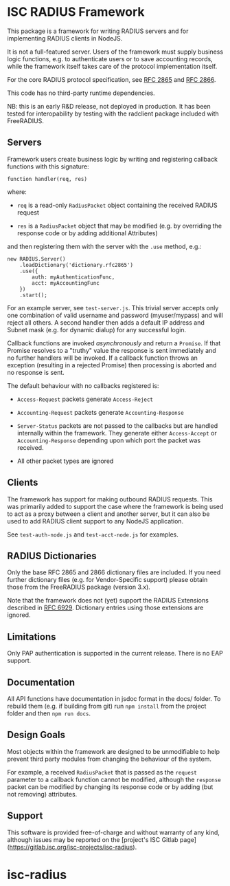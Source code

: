 ISC RADIUS Framework
====================

This package is a framework for writing RADIUS servers and for
implementing RADIUS clients in NodeJS.

It is not a full-featured server.  Users of the framework must supply
business logic functions, e.g.  to authenticate users or to save
accounting records, while the framework itself takes care of the
protocol implementation itself.

For the core RADIUS protocol specification, see [RFC
2865](https://tools.ietf.org/html/rfc2865) and [RFC
2866](https://tools.ietf.org/html/rfc2866).

This code has no third-party runtime dependencies.

NB: this is an early R&D release, not deployed in production.  It has
been tested for interopability by testing with the radclient package
included with FreeRADIUS.

Servers
-------

Framework users create business logic by writing and registering
callback functions with this signature:

    function handler(req, res)

where:

* `req` is a read-only `RadiusPacket` object containing the
   received RADIUS request

* `res` is a `RadiusPacket` object that may be modified (e.g.
   by overriding the response code or by adding additional
   Attributes)

and then registering them with the server with the `.use` method, e.g.:

    new RADIUS.Server()
        .loadDictionary('dictionary.rfc2865')
        .use({
            auth: myAuthenticationFunc,
            acct: myAccountingFunc
        })
        .start();

For an example server, see `test-server.js`.  This trivial server
accepts only one combination of valid username and password
(myuser/mypass) and will reject all others.  A second handler then adds
a default IP address and Subnet mask (e.g. for dynamic dialup) for any
successful login.

Callback functions are invoked _asynchronously_ and return a `Promise`.
If that Promise resolves to a "truthy" value the response is sent
immediately and no further handlers will be invoked.  If a callback
function throws an exception (resulting in a rejected Promise) then
processing is aborted and no response is sent.

The default behaviour with no callbacks registered is:

- `Access-Request` packets generate `Access-Reject`

- `Accounting-Request` packets generate `Accounting-Response`

- `Server-Status` packets are not passed to the callbacks but are handled
internally within the framework.   They generate either `Access-Accept`
or `Accounting-Response` depending upon which port the packet was
received.

- All other packet types are ignored

Clients
-------

The framework has support for making outbound RADIUS requests.  This was
primarily added to support the case where the framework is being used to
act as a proxy between a client and another server, but it can also be
used to add RADIUS client support to any NodeJS application.

See `test-auth-node.js` and `test-acct-node.js` for examples.

RADIUS Dictionaries
-------------------

Only the base RFC 2865 and 2866 dictionary files are included.   If you
need further dictionary files (e.g. for Vendor-Specific support) please
obtain those from the FreeRADIUS package (version 3.x).

Note that the framework does not (yet) support the RADIUS Extensions
described in [RFC 6929](https://tools.ietf.org/html/rfc6929).
Dictionary entries using those extensions are ignored.

Limitations
-----------

Only PAP authentication is supported in the current release.  There
is no EAP support.

Documentation
-------------

All API functions have documentation in jsdoc format in the docs/ folder.
To rebuild them (e.g. if building from git) run `npm install` from the
project folder and then `npm run docs`.

Design Goals
------------

Most objects within the framework are designed to be unmodifiable to
help prevent third party modules from changing the behaviour of the
system.

For example, a received `RadiusPacket` that is passed as the `request`
parameter to a callback function cannot be modified, although the
`response` packet can be modified by changing its response code or by
adding (but not removing) attributes.

Support
-------

This software is provided free-of-charge and without warranty of any
kind, although issues may be reported on the [project's ISC Gitlab page]
(https://gitlab.isc.org/isc-projects/isc-radius).
# isc-radius
